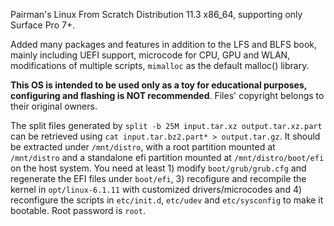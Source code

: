 Pairman's Linux From Scratch Distribution 11.3 x86_64, supporting only Surface Pro 7+.

Added many packages and features in addition to the LFS and BLFS book, mainly including UEFI support, microcode for CPU, GPU and WLAN, modifications of multiple scripts, ```mimalloc``` as the default malloc() library.

**This OS is intended to be used only as a toy for educational purposes, configuring and flashing is NOT recommended**. Files' copyright belongs to their original owners.

The split files generated by ```split -b 25M input.tar.xz output.tar.xz.part``` can be retrieved using ```cat input.tar.bz2.part* > output.tar.gz```. It should be extracted under ```/mnt/distro```, with a root partition mounted at ```/mnt/distro``` and a standalone efi partition mounted at ```/mnt/distro/boot/efi``` on the host system. You need at least 1) modify ```boot/grub/grub.cfg``` and regenerate the EFI files under ```boot/efi```, 3) recofigure and recompile the kernel in ```opt/linux-6.1.11``` with customized drivers/microcodes and 4) reconfigure the scripts in ```etc/init.d```, ```etc/udev``` and ```etc/sysconfig``` to make it bootable. Root password is ```root```.
